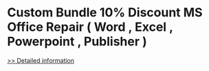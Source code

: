 # Custom Bundle 10% Discount MS Office Repair ( Word , Excel , Powerpoint , Publisher )
[>> Detailed information](https://secure.element5.com/esales/product.html?productid=300526836&affiliateid=200057808)